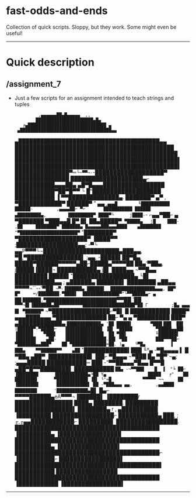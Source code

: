 # fast-odds-and-ends
Collection of quick scripts. Sloppy, but they work. Some might even be useful!
***
# Quick description
## /assignment_7
* Just a few scripts for an assignment intended to teach strings and tuples




               ,▄▄▄▄▄▄██▄█▄▄▄▄▄  ,,
              ██████████████████████▄█▄
         ╒▄██████████████████████████████ ▄
       ▄███████████████████████████████████▄▄
     ▄███████████████████████████████████████▄▄
    ████████████████████████████████████████████
    █████████████████████████████████████████████
    █████████████████████████████████████████████▌
    █████████████████████████████████████████████▌
    ███████████████▀═└-`▀▀¬-`-███████████████████▀
    ███████████████          ████████████████████▄⌐
    ███████████▄▄▄██▄     ▄█▀█▄▄▄█████████████████
    ███████████▀██▀█▀▀    └ █ⁿ███████████████████
    ███████████      ▐           ▀▀██████████████▄.
    ███████▀        ▄▀     ,        ▀████████████▀
    ██████▀        " ▄▄ ,▄▄`█        ╙███████████
    ██████-         ,▄▄▄▄██⌐ ▀⌐       ███████████
    ██████        ▄█████████▄,        ▐█████████▀
    ████▀└      j████-`- ⌐▄▄▀██⌐      ▄ ▀███████
    ▀███▄▄█     █▀            █▌      ██▄█████▀`
     ▀█████▄   j█    ▐███-   ,██     ████████▀
       ███████▄ █▄▄▄▄▄███▄▄▄████    ▄████████
       ^▀██████████████████████▀` "████████▀
          ▀███████████████████▀   ▐████▀▀
           ;█████████████████▄▄;  -▀└
     ▄▄P▀▀▀└¬█████████████████████▄███▄▄,
     ▀█,▀███████████████▌  ;▄▄, -█████▌██▀█▄,
      █████▀██████▀▀▀▀▀▄██⌐█████▄▀▀▀▀██ ██▄'▀██▄,
      j█████▐████¬     ███████████▄ j█▌ ████▄▄ ¬▀▀█▄▄
       █████████       █████▌"█████████████████▄    └█▌
    ███████████▄▄  \; ▄██████▄ ███████▌  ████████  ▄██▄▄
    ▀▀▀▀¬``--'▀██`  ¬▀-▐██████▄ ██████▌  █████████████████▄▄▄,
    ██▀        █▀     ═/████████.▀████▌  ██████████████▀"└▀▀█████▄⌐
                   ▄   ██▌███████.▀███████████████████████████ `▀▀██
             '██   `▀▀▀¬█▌▐███████▄██▀▀▀▀▀▀▀▀▀████████████████████▀██
     Γ         ;█▄ ▄▄▄  █▌ ▀██████▀`            ¬▀████████████████⌐▀█▌
    █          ███████████  ████▀    ▄▄▄████▄▄▄    ▀██████████████  ██⌐
    ▀▄    ▄     ▀█████████  ███▀   ▄████████████▄   `█████████████▄ '██
     █████▌       ▀███▌███  ██▌   ]██████▀-▀█████⌐   ▐█████████████▌ ▐█▌
     ▀█████         ▀█████▄▄██▌   ▐██████    ▀███▌   ▐██████████████  ██
       ▀██▌           ╙███████▌   ▐███████    ▄██-   ▐███████████████.██▌
         ▀██           ███▀▀▀██⌐   ▀███████▄▄███▀    ██ ▀█████████████═██.
     )▄    └▀█▄          ▌   ███▄    ▀▀██████▀▀    ▄██`  "████████████▌███
       ╙º▄    -▀█▄▄▄▄    ▌   █ ▀██▄              ▄██▀     ▐███████████▌▐██⌐
          ▀█▄▄▄  ¬▀███       █▄  ▀█▀'¬▄;   ;▄▄▄█████       ███████████═ ███
            -"▀▀██▄▄▄▀█▄▄    █▀▀█    ▄██▀█▀▀████████▌      ███████████  `██▄
                  -¬▀▀███    █  ▐  "╘ ██⌐   ▐████████      ▐████████████▄╘██
       Y▄                █████   ╒"   ▐█▌    ████████▌      ▀████████████ ▐█▌
         └"≈█            ▀▀▀▀▀ ¬¬     ▐█▌    ▐████████       ████████████▌ ██
             -▀███▄▄▄ ▄▄,         ,▄▄████     ████████▌      '████████████▄`█▌
    █▄⌐          ▀▀▀▀██████▄eA▀▀▀¬▐██████▌    ▐████████r      ████████████████
    ████▄                         ████████.    █████████      ████████████████▌
    ████████▄    r ,            ▄██████████    ▐█████████     █████████████████⌐
    ███████████▄ ███,   ; ╓,╓▄▄████████████⌐    █████████▌     █████████████████.
    ████████████████████████████████████████    ▐█████████▄    ▐█████████████████
    ████████████████████████████████████████     ██████████▄    ▐████████████████▌
    ████████████████████████████████████████⌐    ▐██████████⌐    █████████████████▌
    ████████████████████████████████████████▌     ███████████     █████████████████
    ████████████████████████████████████████      ▐███████████    ▐████████████████▌
    
---
